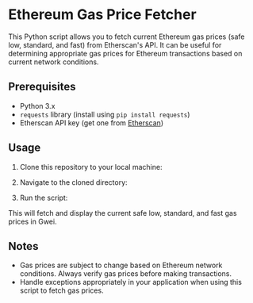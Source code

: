 # Ethereum Gas Price Fetcher

This Python script allows you to fetch current Ethereum gas prices (safe low, standard, and fast) from Etherscan's API. It can be useful for determining appropriate gas prices for Ethereum transactions based on current network conditions.

## Prerequisites

- Python 3.x
- `requests` library (install using `pip install requests`)
- Etherscan API key (get one from [Etherscan](https://etherscan.io/apis))

## Usage

1. Clone this repository to your local machine:

2. Navigate to the cloned directory:

3. Run the script:

This will fetch and display the current safe low, standard, and fast gas prices in Gwei.

## Notes

- Gas prices are subject to change based on Ethereum network conditions. Always verify gas prices before making transactions.
- Handle exceptions appropriately in your application when using this script to fetch gas prices.
